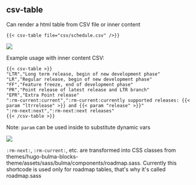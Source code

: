 ## csv-table

Can render a html table from CSV file or inner content

```
{{< csv-table file="csv/schedule.csv" />}}
```

![](img/csv-table.png)

Example usage with inner content CSV:

```
{{< csv-table >}}
"LTR","Long term release, begin of new development phase"
"LR","Regular release, begin of new development phase"
"FF","Feature freeze, end of development phase"
"PR","Point release of latest release and LTR branch"
"EPR","Extra Point release"
":rm-current:current",":rm-current:currently supported releases: {{< param "ltrrelease" >}} and {{< param "release" >}}"
":rm-next:next",":rm-next:next releases"
{{< /csv-table >}}
```

Note: `param` can be used inside to substitute dynamic vars

![](img/csv-table-1.png)

`:rm-next:`, `:rm-current:`, etc. are transformed into CSS classes from themes/hugo-bulma-blocks-theme/assets/sass/bulma/components/roadmap.sass. Currently this shortcode is used only for roadmap tables, that's why it's called roadmap.sass
